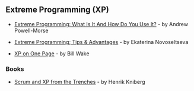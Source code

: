 ## Extreme Programming (XP)

- [Extreme Programming: What Is It And How Do You Use It?](https://airbrake.io/blog/sdlc/extreme-programming) - by Andrew Powell-Morse

- [Extreme Programming; Tips & Advantages](https://apiumhub.com/tech-blog-barcelona/extreme-programming-tips-advantages/) - by Ekaterina Novoseltseva

- [XP on One Page](http://xp123.com/articles/xp-on-one-page/) - by Bill Wake

### Books

- [Scrum and XP from the Trenches](https://www.infoq.com/minibooks/scrum-xp-from-the-trenches-2) - by Henrik Kniberg
